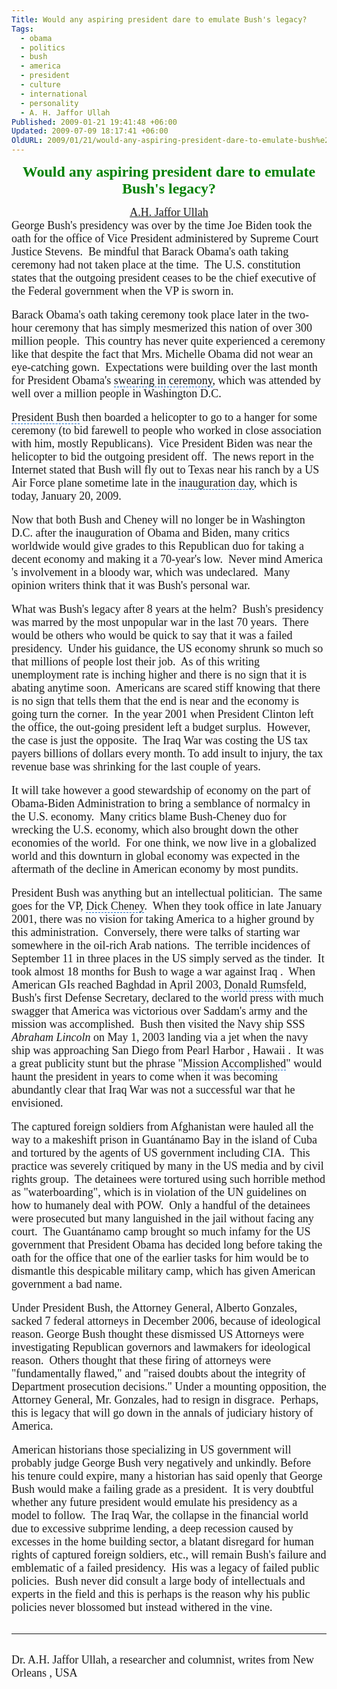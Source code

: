 ```yaml
---
Title: Would any aspiring president dare to emulate Bush's legacy?
Tags:
  - obama
  - politics
  - bush
  - america
  - president
  - culture
  - international
  - personality
  - A. H. Jaffor Ullah
Published: 2009-01-21 19:41:48 +06:00
Updated: 2009-07-09 18:17:41 +06:00
OldURL: 2009/01/21/would-any-aspiring-president-dare-to-emulate-bush%e2%80%99s-legacy/
---
```



<p align="center"><font size="5" color="#008000" face="Garamond"><strong>Would any aspiring president dare to emulate Bush's legacy?</strong></font></p>
<p align="center" style="margin: 0in 0in 0pt" class="MsoNormal"><span style="font-size: 8pt"></span></p>
<p align="center" style="margin: 0in 0in 0pt" class="MsoNormal"><span style="font-size: 11pt"><font size="4" face="Garamond"><a href="https://gold.mukto-mona.com/Articles/jaffor/index.html">A.H. Jaffor Ullah</a></font></span></p>
<p style="margin: 0in 0in 0pt" class="MsoNormal"><span style="font-size: 8pt"></span></p>
<p style="margin: 0in 0in 0pt" class="MsoNormal"><span style="font-size: 10pt"><font size="4" face="Garamond"><span id="lw_1232550987_0" class="yshortcuts">George Bush</span>'s presidency was over by the <span id="lw_1232550987_1" class="yshortcuts">time Joe Biden</span> took the oath for the office of Vice President administered by <span id="lw_1232550987_2" class="yshortcuts">Supreme Court Justice Stevens</span>.  Be mindful that <span id="lw_1232550987_3" class="yshortcuts">Barack Obama</span>'s oath taking ceremony had not taken place at the time.  The <span id="lw_1232550987_4" class="yshortcuts">U.S. constitution states</span> that the <span id="lw_1232550987_5" class="yshortcuts">outgoing president</span> ceases to be the chief executive of the <span id="lw_1232550987_6" class="yshortcuts">Federal government</span> when the VP is sworn in.</font></span></p>
<p style="margin: 0in 0in 0pt" class="MsoNormal">&nbsp;</p>
<p style="margin: 0in 0in 0pt" class="MsoNormal"><span style="font-size: 10pt"></span></p>
<p style="margin: 0in 0in 0pt" class="MsoNormal"><span style="font-size: 10pt"><font size="4" face="Garamond">Barack Obama's oath taking ceremony took place later in the two-hour ceremony that has simply mesmerized this nation of over 300 million people.  This country has never quite experienced a ceremony like that despite the fact that <span id="lw_1232550987_7" class="yshortcuts">Mrs. Michelle Obama</span> did not wear an eye-catching gown.  Expectations were building over the last month for President Obama's <span style="cursor: hand; border-bottom: #0066cc 1px dashed" id="lw_1232550987_8" class="yshortcuts">swearing in ceremony</span>, which was attended by well over a million people in Washington D.C.</font></span></p>
<p style="margin: 0in 0in 0pt" class="MsoNormal">&nbsp;</p>
<p style="margin: 0in 0in 0pt" class="MsoNormal"><span style="font-size: 10pt"></span></p>
<p style="margin: 0in 0in 0pt" class="MsoNormal"><span style="font-size: 10pt"><font size="4" face="Garamond"><span style="cursor: hand; border-bottom: #0066cc 1px dashed" id="lw_1232550987_9" class="yshortcuts">President Bush</span> then boarded a helicopter to go to a hanger for some ceremony (to bid farewell to people who worked in close association with him, mostly Republicans).  Vice President Biden was near the helicopter to bid the outgoing president off.  The news report in the Internet stated that Bush will fly out to Texas near his ranch by a US Air Force plane sometime late in the <span style="cursor: hand; border-bottom: #0066cc 1px dashed" id="lw_1232550987_10" class="yshortcuts">inauguration day</span>, which is today, <span id="lw_1232550987_11" class="yshortcuts">January 20</span>, 2009.</font></span></p>
<p style="margin: 0in 0in 0pt" class="MsoNormal">&nbsp;</p>
<p style="margin: 0in 0in 0pt" class="MsoNormal"><span style="font-size: 10pt"></span></p>
<p style="margin: 0in 0in 0pt" class="MsoNormal"><span style="font-size: 10pt"><font size="4" face="Garamond">Now that both Bush and Cheney will no longer be in Washington D.C. after the inauguration of Obama and Biden, many critics worldwide would give grades to this Republican duo for taking a decent economy and making it a 70-year's low.  Never mind America 's involvement in a bloody war, which was undeclared.  Many opinion writers think that it was Bush's personal war.</font></span></p>
<p style="margin: 0in 0in 0pt" class="MsoNormal">&nbsp;</p>
<p style="margin: 0in 0in 0pt" class="MsoNormal"><span style="font-size: 10pt"></span></p>
<p style="margin: 0in 0in 0pt" class="MsoNormal"><span style="font-size: 10pt"><font size="4" face="Garamond">What was Bush's legacy after 8 years at the helm?  Bush's presidency was marred by the most unpopular war in the last 70 years.  There would be others who would be quick to say that it was a failed presidency.  Under his guidance, the US economy shrunk so much so that millions of people lost their job.  As of this writing <span id="lw_1232550987_12" class="yshortcuts">unemployment rate</span> is inching higher and there is no sign that it is abating anytime soon.  Americans are scared stiff knowing that there is no sign that tells them that the end is near and the economy is going turn the corner.  In the year 2001 when <span id="lw_1232550987_13" class="yshortcuts">President Clinton</span> left the office, the out-going president left a budget surplus.  However, the case is just the opposite.  The <span id="lw_1232550987_14" class="yshortcuts">Iraq War</span> was costing the US tax payers billions of dollars every month. To add insult to injury, the <span id="lw_1232550987_15" class="yshortcuts">tax revenue base</span> was shrinking for the last couple of years.  </font></span></p>
<p style="margin: 0in 0in 0pt" class="MsoNormal">&nbsp;</p>
<p style="margin: 0in 0in 0pt" class="MsoNormal"><span style="font-size: 10pt"></span></p>
<p style="margin: 0in 0in 0pt" class="MsoNormal"><span style="font-size: 10pt"><font size="4" face="Garamond">It will take however a good stewardship of economy on the part of Obama-Biden Administration to bring a semblance of normalcy in the U.S. economy.  Many critics blame Bush-Cheney duo for wrecking the U.S. economy, which also brought down the other economies of the world.  For one think, we now live in a globalized world and this downturn in global economy was expected in the aftermath of the decline in American economy by most pundits.</font></span></p>
<p style="margin: 0in 0in 0pt" class="MsoNormal">&nbsp;</p>
<p style="margin: 0in 0in 0pt" class="MsoNormal"><span style="font-size: 10pt"></span></p>
<p style="margin: 0in 0in 0pt" class="MsoNormal"><span style="font-size: 10pt"><font size="4" face="Garamond">President Bush was anything but an intellectual politician.  The same goes for the VP, <span style="cursor: hand; border-bottom: #0066cc 1px dashed" id="lw_1232550987_16" class="yshortcuts">Dick Cheney</span>.  When they took office in late <span id="lw_1232550987_17" class="yshortcuts">January 2001</span>, there was no vision for taking America to a higher ground by this administration.  Conversely, there were talks of starting war somewhere in the oil-rich <span id="lw_1232550987_18" class="yshortcuts">Arab nations</span>.  The terrible incidences of <span id="lw_1232550987_19" class="yshortcuts">September 11</span> in three places in the US simply served as the tinder.  It took almost 18 months for Bush to wage a war against <span id="lw_1232550987_20" class="yshortcuts">Iraq</span> .  When American GIs reached Baghdad in April 2003, <span style="cursor: hand; border-bottom: #0066cc 1px dashed" id="lw_1232550987_21" class="yshortcuts">Donald Rumsfeld</span>, Bush's first Defense Secretary, declared to the world press with much swagger that America was victorious over Saddam's army and the mission was accomplished.  Bush then visited the Navy ship SSS <em><span id="lw_1232550987_22" class="yshortcuts">Abraham Lincoln</span></em> on May 1, 2003 landing via a jet when the <span id="lw_1232550987_23" class="yshortcuts">navy ship</span> was approaching San Diego from <span id="lw_1232550987_24" class="yshortcuts">Pearl Harbor , Hawaii</span> .  It was a great publicity stunt but the phrase "<span style="cursor: hand; border-bottom: #0066cc 1px dashed" id="lw_1232550987_25" class="yshortcuts">Mission Accomplished</span>" would haunt the president in years to come when it was becoming abundantly clear that Iraq War was not a successful war that he envisioned.  </font></span></p>
<p style="margin: 0in 0in 0pt" class="MsoNormal">&nbsp;</p>
<p style="margin: 0in 0in 0pt" class="MsoNormal"><span style="font-size: 10pt"></span></p>
<p style="margin: 0in 0in 0pt" class="MsoNormal"><span style="font-size: 10pt"><font size="4" face="Garamond">The captured foreign soldiers from <span id="lw_1232550987_26" class="yshortcuts">Afghanistan</span> were hauled all the way to a makeshift prison in <span id="lw_1232550987_27" class="yshortcuts">Guantánamo Bay</span> in the island of <span id="lw_1232550987_28" class="yshortcuts">Cuba</span> and tortured by the agents of US government including CIA.  This practice was severely critiqued by many in the US media and by <span id="lw_1232550987_29" class="yshortcuts">civil rights group</span>.  The detainees were tortured using such horrible method as "<span id="lw_1232550987_30" class="yshortcuts">waterboarding</span>", which is in violation of the UN guidelines on how to humanely deal with POW.  Only a handful of the detainees were prosecuted but many languished in the jail without facing any court.  The Guantánamo camp brought so much infamy for the US government that President Obama has decided long before taking the oath for the office that one of the earlier tasks for him would be to dismantle this despicable military camp, which has given American government a bad name.</font></span></p>
<p style="margin: 0in 0in 0pt" class="MsoNormal">&nbsp;</p>
<p style="margin: 0in 0in 0pt" class="MsoNormal"><span style="font-size: 10pt"></span></p>
<p style="margin: 0in 0in 0pt" class="MsoNormal"><span style="font-size: 10pt"><font size="4" face="Garamond">Under President Bush, the Attorney General, Alberto Gonzales, sacked 7 federal attorneys in December 2006, because of ideological reason. George Bush thought these dismissed US Attorneys were investigating Republican governors and lawmakers for ideological reason.  Others thought that these firing of attorneys were "fundamentally flawed," and "raised doubts about the integrity of Department prosecution decisions." Under a mounting opposition, the <span id="lw_1232550987_31" class="yshortcuts">Attorney General</span>, Mr. Gonzales, had to resign in disgrace.  Perhaps, this is legacy that will go down in the annals of judiciary history of America.</font></span></p>
<p style="margin: 0in 0in 0pt" class="MsoNormal">&nbsp;</p>
<p style="margin: 0in 0in 0pt" class="MsoNormal"><span style="font-size: 10pt"></span></p>
<p style="margin: 0in 0in 0pt" class="MsoNormal"><span style="font-size: 10pt"><font size="4" face="Garamond">American historians those specializing in US government will probably judge George Bush very negatively and unkindly. Before his tenure could expire, many a historian has said openly that George Bush would make a failing grade as a president.  It is very doubtful whether any future president would emulate his presidency as a model to follow.  The Iraq War, the collapse in the financial world due to excessive subprime lending, a deep recession caused by excesses in the home building sector, a blatant disregard for human rights of captured foreign soldiers, etc., will remain Bush's failure and emblematic of a failed presidency.  His was a legacy of failed <span id="lw_1232550987_32" class="yshortcuts">public policies</span>.  Bush never did consult a large body of intellectuals and experts in the field and this is perhaps is the reason why his public policies never blossomed but instead withered in the vine.</font></span></p>
<p style="margin: 0in 0in 0pt" class="MsoNormal">&nbsp;</p>

<hr />
<p style="margin: 0in 0in 0pt" class="MsoNormal">&nbsp;</p>
<p style="margin: 0in 0in 0pt" class="MsoNormal"><span style="font-size: 10pt"><font size="4" face="Garamond">Dr. A.H. Jaffor Ullah, a researcher and columnist, writes from New Orleans , USA</font></span></p>
